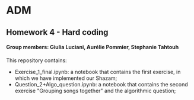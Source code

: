 # ADM
## Homework 4 - Hard coding
#### Group members: Giulia Luciani, Aurélie Pommier, Stephanie Tahtouh

This repository contains:
- Exercise_1_final.ipynb: a notebook that contains the first exercise, in which we have implemented our Shazam;
- Question_2+Algo_question.ipynb: a notebook that contains the second exercise "Grouping songs together" and the algorithmic question;

